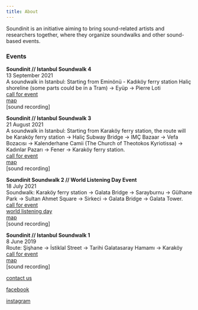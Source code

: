 ```yaml
---
title: About
---
```


<!--<p align="center">
  <img src="/images/world_listening_day_2021_soundwalk.jpg" style="width: 100%; max-width: 1040px; height: auto;" />
</p>
-->

Soundinit is an initiative aiming to bring sound-related artists and researchers together, where they organize soundwalks and other sound-based events.


### Events

 
**Soundinit // Istanbul Soundwalk 4**  
13 September 2021   
A soundwalk in Istanbul: Starting from Eminönü - Kadıköy ferry station Haliç shoreline (some parts could be in a Tram) → Eyüp → Pierre Loti  
[call for event](https://www.facebook.com/events/314247687167721)  
[map]()  
[sound recording]


**Soundinit // Istanbul Soundwalk 3**  
21 August 2021  
A soundwalk in Istanbul: Starting from Karaköy ferry station, the route will be Karaköy ferry station → Haliç Subway Bridge → IMÇ Bazaar → Vefa Bozacısı → Kalenderhane Camii (The Church of Theotokos Kyriotissa) → Kadınlar Pazarı → Fener → Karaköy ferry station.  
[call for event](https://www.facebook.com/events/388636376318198)  
[map]()  
[sound recording]

**Soundinit Soundwalk 2 // World Listening Day Event**  
18 July 2021  
Soundwalk: Karaköy ferry station → Galata Bridge → Sarayburnu → Gülhane Park → Sultan Ahmet Square → Sirkeci → Galata Bridge → Galata Tower.  
[call for event](https://www.facebook.com/events/802173933809500)  
[world listening day](https://www.worldlisteningproject.org/world-listening-day-2021-global-events/)  
[map]()  
[sound recording]

**Soundinit // Istanbul Soundwalk 1**  
8 June 2019  
Route: Şişhane → İstiklal Street → Tarihi Galatasaray Hamamı → Karaköy  
[call for event](https://www.facebook.com/events/329481291055819/)  
[map]()  
[sound recording]

 

[contact us](https://docs.google.com/forms/d/1bR_9Eoz-YTYKCCOFsM8smKg13FTl7b-ajXyIR4db9d0)

[facebook](https://www.facebook.com/soundinit.istanbul) 

[instagram](https://www.instagram.com/sound.init) 




